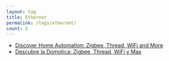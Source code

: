 ```yaml
---
layout: tag
title: Ethernet
permalink: /tags/ethernet/
count: 2
---
```


- [Discover Home Automation: Zigbee, Thread, WiFi and More](https://www.danielmartingonzalez.com/en/introduction-physical-network-protocols/)
- [Descubre la Domotica: Zigbee, Thread, WiFi y Mas](https://www.danielmartingonzalez.com/es/introduccion-protocolos-fisico-red/)

